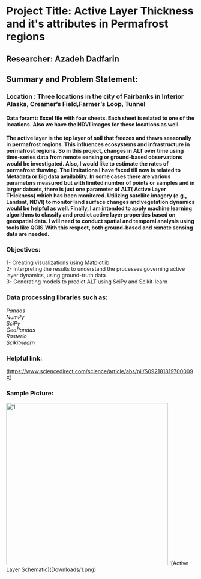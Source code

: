 # Project Title: Active Layer Thickness and it's attributes in Permafrost regions
## Researcher: Azadeh Dadfarin
## Summary and Problem Statement:
### Location : Three locations in the city of Fairbanks in Interior Alaska, Creamer’s Field,Farmer’s Loop, Tunnel
#### Data foramt: Excel file with four sheets. Each sheet is related to one of the locations. Also we have the NDVI images for these locations as well.
**The active layer is the top layer of soil that freezes and thaws seasonally in permafrost regions. This influences ecosystems and infrastructure in permafrost regions. So in this project, changes in ALT over time using time-series data from remote sensing or ground-based observations would be investigated. Also, I would like to estimate the rates of permafrost thawing. The limitations I have faced till now is related to Metadata or Big data availablity. In some cases there are various parameters measured but with limited number of points or samples and in larger datsets, there is just one parameter of ALT( Active Layer THickness) which has been monitored. Utilizing satellite imagery (e.g., Landsat, NDVI) to monitor land surface changes and vegetation dynamics would be helpful as well. Finally, I am intended to apply machine learning algorithms to classify and predict active layer properties based on geospatial data. I will need to conduct spatial and temporal analysis using tools like QGIS.With this respect, both ground-based and remote sensing data are needed.** 
### Objectives:
1- Creating visualizations using Matplotlib  
2- Interpreting the results to understand the processes governing active layer dynamics, using ground-truth data  
3- Generating models to predict ALT using SciPy and Scikit-learn
### Data processing libraries such as:
*Pandas*  
*NumPy*  
*SciPy*  
*GeoPandas*  
*Rasterio*  
*Scikit-learn*  
### Helpful link:  
(https://www.sciencedirect.com/science/article/abs/pii/S092181819700009X)  
### Sample Picture:  
<img width="431" alt="1" src="https://github.com/Adaziazad/ALT/assets/165939576/0d06a517-ac94-43f5-8299-656f24c3eeb3">  
![Active Layer Schematic](Downloads/1.png)
